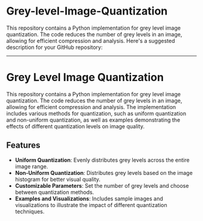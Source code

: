 # Grey-level-Image-Quantization
This repository contains a Python implementation for grey level image quantization. The code reduces the number of grey levels in an image, allowing for efficient compression and analysis. 
Here's a suggested description for your GitHub repository:

---

# Grey Level Image Quantization

This repository contains a Python implementation for grey level image quantization. The code reduces the number of grey levels in an image, allowing for efficient compression and analysis. The implementation includes various methods for quantization, such as uniform quantization and non-uniform quantization, as well as examples demonstrating the effects of different quantization levels on image quality.

## Features
- **Uniform Quantization**: Evenly distributes grey levels across the entire image range.
- **Non-Uniform Quantization**: Distributes grey levels based on the image histogram for better visual quality.
- **Customizable Parameters**: Set the number of grey levels and choose between quantization methods.
- **Examples and Visualizations**: Includes sample images and visualizations to illustrate the impact of different quantization techniques.

